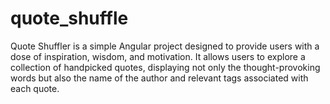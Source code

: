 # quote_shuffle
Quote Shuffler is a simple Angular project designed to provide users with a dose of inspiration, wisdom, and motivation. It allows users to explore a collection of handpicked quotes, displaying not only the thought-provoking words but also the name of the author and relevant tags associated with each quote.
